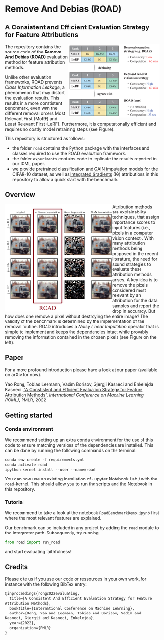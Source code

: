 # Remove And Debias (ROAD)
## A Consistent and Efficient Evaluation Strategy for Feature Attributions

<img align="right" width="300" height="240" src="https://raw.githubusercontent.com/tleemann/road_evaluation/road_v2/images/ICMLPaperTeaser.png">

The repository contains the source code of the **Remove And Debias (ROAD)** evaluation method for feature attribution methods. 

Unlike other evaluation frameworks, ROAD prevents *Class Information Leakage*, a phenomenon that may distort the evaluation results. This results in a more constistent benchmark, even with the different removal orders Most Relevant First (MoRF) and Least Relevant First (LeRF). Furthermore, it is computationally efficient and requires no costly model retraining steps (see Figure).

This repository is structured as follows:
* the folder ```road``` contains the Python package with the interfaces and classes required to use the ROAD evaluation framework.
* the folder ```experiments``` contains code to replicate the results reported in our ICML paper.
* we provide pretrained classification and [GAIN imputation](https://proceedings.mlr.press/v80/yoon18a.html) models for the CIFAR-10 dataset, as well as [Integrated Gradients](https://arxiv.org/abs/1703.01365) (IG) attributions in this repository to allow a quick start with the benchmark.

## Overview
<img align="left" width="350" height="350" src="https://raw.githubusercontent.com/tleemann/road_evaluation/road_v2/images/imputation_cifar.png">

Attribution methods are explainability techniques, that assign importance scores to input features (i.e., pixels in a computer vision context). With many attribution methods being proposed in the recent literature, the need for sound strategies to evaluate these attribution methods arises. A key idea is to remove the pixels considered most relevant by an attribution for the data samples and report the drop in accuracy. But how does one remove a pixel without destroying the entire image? The validity of the benchmark is determined by the implementation of the removal routine. ROAD introduces a *Noisy Linear Imputation* operator that is simple to implement and keeps the dependencies intact while provably removing the information contained in the chosen pixels (see Figure on the left).

## Paper
For a more profound introduction please have a look at our paper (available on arXiv for now).

Yao Rong, Tobias Leemann, Vadim Borisov, Gjergji Kasneci and Enkelejda Kasneci. ["A Constistent and Efficient Evaluation Strategy for Feature Attribution Methods"](https://arxiv.org/pdf/2202.00449), *International Conference on Machine Learning (ICML)*, PMLR, 2022


## Getting started
### Conda environment
We recommend setting up an extra conda environment for the use of this code to ensure matching versions of the dependencies are installed. This can be done by running the following commands on the terminal:

```
conda env create -f requirements.yml
conda activate road
ipython kernel install --user --name=road
```
You can now use an existing installation of Jupyter Notebook Lab / with the ``road``-kernel. This should allow you to run the scripts and the Notebook in this repository. 

### Tutorial
We recommend to take a look at the notebook ``RoadBenchmarkDemo.ipynb`` first where the most relevant features are explained.

Our benchmark can be included in any project by adding the ``road`` module to the interpreter path. 
Subsequently, try running 

```python
from road import run_road
```

and start evaluating faithfulness!

## Credits
Please cite us if you use our code or ressources in your own work, for instance with the following BibTex entry:
```
@inproceedings{rong2022evaluating,
  title={A Consistent And Efficient Evaluation Strategy for Feature Attribution Methods},
  booktitle={International Conference on Machine Learning},
  author={Rong, Yao and Leemann, Tobias and Borisov, Vadim and Kasneci, Gjergji and Kasneci, Enkelejda},
  year={2022},
  organization={PMLR}
}
```
